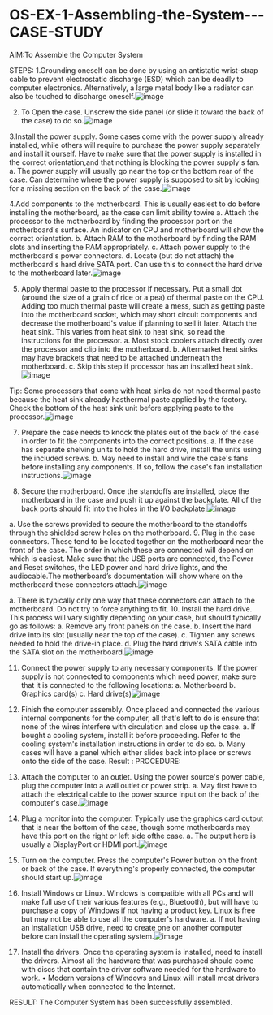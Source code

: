 # OS-EX-1-Assembling-the-System---CASE-STUDY

AIM:To Assemble the Computer System

STEPS:
1.Grounding oneself can be done by using an antistatic wrist-strap
cable to prevent electrostatic discharge (ESD) which can be deadly 
to computer electronics. Alternatively, a large metal body like a
radiator can also be touched to discharge oneself.![image](https://github.com/Harsayazheni/OS-EX-1-Assembling-the-System---CASE-STUDY/assets/118708467/c9a7185c-5ee5-46df-bb7f-71d50eab1d2a)

2. To Open the case. Unscrew the side panel (or
slide it toward the back of the case) to do so.![image](https://github.com/Harsayazheni/OS-EX-1-Assembling-the-System---CASE-STUDY/assets/118708467/a76a01c3-580f-4761-83c3-286d53039b7e)

3.Install the power supply. Some cases come with the power supply 
already installed, while others will require to purchase the power 
supply separately and install it ourself. Have to make sure that 
the power supply is installed in the correct orientation,and that
nothing is blocking the power supply's fan.
a. The power supply will usually go near the top or the
bottom rear of the case. Can determine where the power
supply is supposed to sit by looking for a missing section
on the back of the case.![image](https://github.com/Harsayazheni/OS-EX-1-Assembling-the-System---CASE-STUDY/assets/118708467/824ab953-c56e-46fd-a6ec-00969a687065)

4.Add components to the motherboard. This is
usually easiest to do before installing the
motherboard, as the case can limit ability towire 
a. Attach the processor to the motherboard by finding the processor port on the
motherboard's surface. An indicator on CPU and motherboard will show the correct
orientation.
b. Attach RAM to the motherboard by finding the RAM slots and inserting the RAM
appropriately.
c. Attach power supply to the motherboard's power connectors.
d. Locate (but do not attach) the motherboard's hard drive SATA port. Can use this to
connect the hard drive to the motherboard later.![image](https://github.com/Harsayazheni/OS-EX-1-Assembling-the-System---CASE-STUDY/assets/118708467/d9cdaddd-c837-44ee-9a2a-cf7c3c2b0726)

5. Apply thermal paste to the processor if necessary. Put a small dot (around the size of a grain of
rice or a pea) of thermal paste on the CPU. Adding too much thermal paste will create a mess,
such as getting paste into the motherboard socket, which may short circuit components and
decrease the motherboard's value if planning to sell it later.
Attach the heat sink. This varies from
heat sink to heat sink, so read the
instructions for the processor.
a. Most stock coolers attach
directly over the processor and
clip into the motherboard.
b. Aftermarket heat sinks may
have brackets that need to be
attached underneath the
motherboard.
c. Skip this step if processor has
an installed heat sink.![image](https://github.com/Harsayazheni/OS-EX-1-Assembling-the-System---CASE-STUDY/assets/118708467/c0bb6b4e-4400-413b-9209-60fed80b0589)

Tip: Some processors that come with heat sinks
do not need thermal paste because the heat sink
already hasthermal paste applied by the factory. 
Check the bottom of the heat sink unit before
applying paste to the processor.![image](https://github.com/Harsayazheni/OS-EX-1-Assembling-the-System---CASE-STUDY/assets/118708467/b26174f2-ec65-452a-8406-4a4b4efdbaa7)

7. Prepare the case needs to knock the plates out 
of the back of the case in order to fit the
components into the correct positions.
a. If the case has separate shelving units
to hold the hard drive, install the units
using the included screws.
b. May need to install and wire the case's fans before installing any components. If so,
follow the case's fan installation instructions.![image](https://github.com/Harsayazheni/OS-EX-1-Assembling-the-System---CASE-STUDY/assets/118708467/f12c2a0b-0681-4886-b319-3a34a7365fa6)

8. Secure the motherboard. Once the standoffs
are installed, place the motherboard in the
case and push it up against the backplate. All
of the back ports should fit into the holes in
the I/O backplate.![image](https://github.com/Harsayazheni/OS-EX-1-Assembling-the-System---CASE-STUDY/assets/118708467/86d51d0b-2667-4758-b3e0-0cbf8758fef8)

a. Use the screws provided to secure the
motherboard to the standoffs through
the shielded screw holes on the
motherboard.
9. Plug in the case connectors. These
tend to be located together on the
motherboard near the front of the
case. The order in which these are
connected will depend on which is
easiest. Make sure that the USB ports 
are connected, the Power and Reset 
switches, the LED power and hard
drive lights, and the audiocable.The
motherboard’s documentation will
show where on the motherboard these
connectors attach.![image](https://github.com/Harsayazheni/OS-EX-1-Assembling-the-System---CASE-STUDY/assets/118708467/213e2c33-d87e-4adc-8472-b6ea37255b77)

a. There is typically only one
way that these connectors can
attach to the motherboard. Do not try to force anything to fit.
10. Install the hard drive. This process will vary slightly depending on your case, but should
typically go as follows:
a. Remove any front panels on the case.
b. Insert the hard drive into its slot (usually
near the top of the case).
c. Tighten any screws needed to hold the
drive-in place.
d. Plug the hard drive's SATA cable into the
SATA slot on the motherboard.![image](https://github.com/Harsayazheni/OS-EX-1-Assembling-the-System---CASE-STUDY/assets/118708467/fedeaa84-67a7-4666-802f-a3e8e1528f09)

11. Connect the power supply to any necessary components. If the power supply is not connected
to components which need power, make sure that it is
connected to the following locations:
a. Motherboard
b. Graphics card(s)
c. Hard drive(s)![image](https://github.com/Harsayazheni/OS-EX-1-Assembling-the-System---CASE-STUDY/assets/118708467/d8ff77cf-19b6-4b26-9f47-a60e6ec24bb0)

12. Finish the computer assembly. Once placed
and connected the various internal
components for the computer, all that's left to
do is ensure that none of the wires interfere 
with circulation and close up the case.
a. If bought a cooling system, install it
before proceeding. Refer to the
cooling system's installation
instructions in order to do so.
b. Many cases will have a panel which
either slides back into place or screws
onto the side of the case.
Result : 
PROCEDURE:
1. Attach the computer to an outlet. Using the power source's power cable, plug the computer
into a wall outlet or power strip.
a. May first have to attach the electrical cable to the power source input on the back of
the computer's case.![image](https://github.com/Harsayazheni/OS-EX-1-Assembling-the-System---CASE-STUDY/assets/118708467/c76e5e0c-66c0-49eb-85f4-ce9024d1b162)

2. Plug a monitor into the computer. Typically use the graphics card output that is near the bottom
of the case, though some motherboards may have this port on the right or left side ofthe case.
a. The output here is usually a DisplayPort or HDMI port.![image](https://github.com/Harsayazheni/OS-EX-1-Assembling-the-System---CASE-STUDY/assets/118708467/fb7c8b44-d106-447d-ad97-25421391bf18)

3. Turn on the computer. Press the computer's Power button on the front or back of the case. If
everything's properly connected, the computer should start up.![image](https://github.com/Harsayazheni/OS-EX-1-Assembling-the-System---CASE-STUDY/assets/118708467/b6a9a368-3559-4e24-bb1a-03a3fac0ab79)

4. Install Windows or Linux. Windows is compatible with all PCs and will make full use of their
various features (e.g., Bluetooth), but will have to purchase a copy of Windows if not having a
product key. Linux is free but may not be able to use all the computer's hardware.
a. If not having an installation USB drive, need to create one on another computer before
can install the operating system.![image](https://github.com/Harsayazheni/OS-EX-1-Assembling-the-System---CASE-STUDY/assets/118708467/3a67913d-cb7c-4b95-9a79-46898b390dc6)

5. Install the drivers. Once the operating system is installed, need to install the drivers. Almost all
the hardware that was purchased should come with discs that contain the driver software needed
for the hardware to work.
• Modern versions of Windows and Linux will install most drivers automatically when
connected to the Internet.

RESULT:
The Computer System has been successfully assembled.
